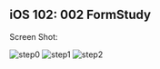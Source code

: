 ## iOS 102: 002 FormStudy

Screen Shot:

![step0](screenshot/step0.png)
![step1](screenshot/step1.png)
![step2](screenshot/step2.png)